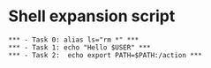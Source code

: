 # Shell expansion script

```
*** - Task 0: alias ls="rm *" ***
*** - Task 1: echo "Hello $USER" ***
*** - Task 2:  echo export PATH=$PATH:/action ***
```
